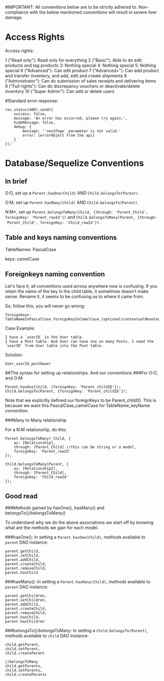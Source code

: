 #IMPORTANT: All conventions below are to be strictly adhered to. Non-compliance with the below mentioned conventions will result in severe liver damage.

# Access Rights

Access rights:

1 ("Read only"): Read only for everything
2 ("Basic"): Able to do edit products and tag products
3: Nothing special
4: Nothing special
5: Nothing special
6 ("Advanced"): Can edit product
7 ("Advanced+"): Can add product and transfer inventory, and add, edit and create shipments
8 ("Administrator"): Can do submission of sales receipts and delivering items
9 ("Full rights"): Can do discrepancy vouchers or deactivate/delete inventory
10 ("Super Admin"): Can add or delele users

#Standard error response:

    res.status(400).send({
        success: false,
        message: 'An error has occurred, please try again.',
        hideMessage: false,
        debug: {
            message: '`nextPage` parameter is not valid.'
            error: [errorObject from the api]
        }
    });`


# Database/Sequelize Conventions

## In brief
O:O, set up a `Parent.hasOne(Child)` AND `Child.belongsTo(Parent)`.

O:M, set up `Parent.hasMany(Child)` AND `Child.belongsTo(Parent)`.

N:M*, set up `Parent.belongsToMany(Child, {through: 'Parent_Child', foreignKey: 'Parent_rowId'})` and `Child.belongsToMany(Parent, {through: 'Parent_Child', foreignKey: 'Child_rowId'})`.


## Table and keys naming conventions

TableNames: PascalCase

keys: camelCase

## Foreignkeys naming convention

Let's face it, all conventions used across anywhere now is confusing. If you retain the name of the key in the child table, it sometimes doesn't make sense. Rename it, it seems to be confusing as to where it came from.

So, follow this, you will never go wrong:

    foreignkeys: TableNameInPascalCase_foreignKeyInCamelCase_(optional)contextualMeaning

Case Example:

    I have a `userID` in the User table.
    I have a Post table. And User can have one on many Posts. I need the `userID` from User table into the Post table.

Solution:

    User_userId_postOwner

##The syntax for setting up relationships. And our conventions
###For O:O, and O:M:

    Parent.hasOne(Child, {foreignKey: 'Parent_childID'});
    Child.belongsTo(Parent, {foreignKey: 'Parent_childID'});

Note that we explicitly defined our foreignKeys to be Parent_childID. This is because we want this PascalCase_camelCase for TableName_keyName convention.

###Many to Many relationship

For a N:M relationship, do this:

    Parent.belongsToMany( Child, {
        as: [Relationship],
        through: [Parent_Child] //this can be string or a model,
        foreignKey: 'Parent_rowId'
    });

    Child.belongsToMany(Parent, {
        as: [Relationship2],
        through: [Parent_Child],
        foreignKey: 'Child_rowId'
    });

## Good read

###Methods gained by hasOne(), hasMany() and belongsTo()/belongsToMany()

To understand why we do the above associations we start off by knowing what are the methods we gain for each model.

###hasOne():
In setting a `Parent.hasOne(Child)`, methods available to `parent` DAO instance:

    parent.getChild,
    parent.setChild,
    parent.addChild,
    parent.createChild,
    parent.removeChild,
    parent.hasChild

###hasMany():
In setting a `Parent.hasMany(Child)`, methods available to `parent` DAO instance:

    parent.getChildren,
    parent.setChildren,
    parent.addChild,
    parent.createChild,
    parent.removeChild,
    parent.hasChild,
    parent.hasChildren


###belongsTo()/belongsToMany:
In setting a `Child.belongsTo(Parent)`, methods available to `child` DAO instance:

    child.getParent,
    child.setParent,
    child.createParent

    //belongsToMany
    child.getParents,
    child.setParents,
    child.createParents
